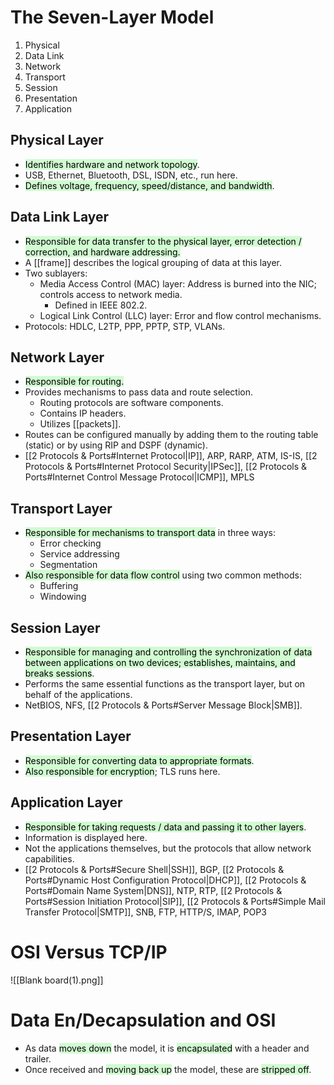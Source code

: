 # The Seven-Layer Model

1. Physical
2. Data Link
3. Network
4. Transport
5. Session
6. Presentation
7. Application

## Physical Layer
- <mark style="background: #BBFABBA6;">Identifies hardware and network topology</mark>.
- USB, Ethernet, Bluetooth, DSL, ISDN, etc., run here.
- <mark style="background: #BBFABBA6;">Defines voltage, frequency, speed/distance, and bandwidth</mark>.

## Data Link Layer
- <mark style="background: #BBFABBA6;">Responsible for data transfer to the physical layer, error detection / correction, and hardware addressing.</mark>
- A [[frame]] describes the logical grouping of data at this layer.
- Two sublayers:
	- Media Access Control (MAC) layer: Address is burned into the NIC; controls access to network media. 
		- Defined in IEEE 802.2.
	- Logical Link Control (LLC) layer: Error and flow control mechanisms.
- Protocols: HDLC, L2TP, PPP, PPTP, STP, VLANs.

## Network Layer
- <mark style="background: #BBFABBA6;">Responsible for routing.</mark>
- Provides mechanisms to pass data and route selection. 
	- Routing protocols are software components.
	- Contains IP headers.
	- Utilizes [[packets]].
- Routes can be configured manually by adding them to the routing table (static) or by using RIP and DSPF (dynamic).
- [[2 Protocols & Ports#Internet Protocol|IP]], ARP, RARP, ATM, IS-IS, [[2 Protocols & Ports#Internet Protocol Security|IPSec]], [[2 Protocols & Ports#Internet Control Message Protocol|ICMP]], MPLS

## Transport Layer
- <mark style="background: #BBFABBA6;">Responsible for mechanisms to transport data</mark> in three ways:
	- Error checking
	- Service addressing
	- Segmentation
- <mark style="background: #BBFABBA6;">Also responsible for data flow control</mark> using two common methods:
	- Buffering
	- Windowing

## Session Layer
- <mark style="background: #BBFABBA6;">Responsible for managing and controlling the synchronization of data between applications on two devices; establishes, maintains, and breaks sessions</mark>.
- Performs the same essential functions as the transport layer, but on behalf of the applications.
- NetBIOS, NFS, [[2 Protocols & Ports#Server Message Block|SMB]].

## Presentation Layer
- <mark style="background: #BBFABBA6;">Responsible for converting data to appropriate formats</mark>.
- <mark style="background: #BBFABBA6;">Also responsible for encryption</mark>; TLS runs here.

## Application Layer
- <mark style="background: #BBFABBA6;">Responsible for taking requests / data and passing it to other layers</mark>.
- Information is displayed here.
- Not the applications themselves, but the protocols that allow network capabilities.
- [[2 Protocols & Ports#Secure Shell|SSH]], BGP, [[2 Protocols & Ports#Dynamic Host Configuration Protocol|DHCP]], [[2 Protocols & Ports#Domain Name System|DNS]], NTP, RTP, [[2 Protocols & Ports#Session Initiation Protocol|SIP]], [[2 Protocols & Ports#Simple Mail Transfer Protocol|SMTP]], SNB, FTP, HTTP/S, IMAP, POP3


# OSI Versus TCP/IP

![[Blank board(1).png]]

# Data En/Decapsulation and OSI
- As data <mark style="background: #BBFABBA6;">moves down</mark> the model, it is <mark style="background: #BBFABBA6;">encapsulated</mark> with a header and trailer.
- Once received and <mark style="background: #BBFABBA6;">moving back up</mark> the model, these are <mark style="background: #BBFABBA6;">stripped off</mark>. 